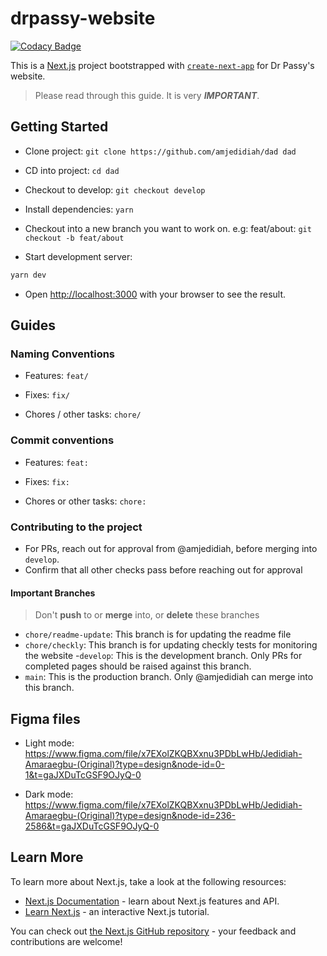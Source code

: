 # drpassy-website

[![Codacy Badge](https://app.codacy.com/project/badge/Grade/daa1fcf12a20471f9a897711c810871f)](https://app.codacy.com/gh/amjedidiah/dad/dashboard?utm_source=gh&utm_medium=referral&utm_content=&utm_campaign=Badge_grade)

This is a [Next.js](https://nextjs.org/) project bootstrapped with [`create-next-app`](https://github.com/vercel/next.js/tree/canary/packages/create-next-app) for Dr Passy's website.

> Please read through this guide. It is very **_IMPORTANT_**.

## Getting Started

- Clone project: `git clone https://github.com/amjedidiah/dad dad`

- CD into project: `cd dad`

- Checkout to develop: `git checkout develop`

- Install dependencies: `yarn`

- Checkout into a new branch you want to work on. e.g: feat/about: `git checkout -b feat/about`

- Start development server:

```bash
yarn dev
```

- Open [http://localhost:3000](http://localhost:3000) with your browser to see the result.

## Guides

### Naming Conventions

- Features: `feat/`

- Fixes: `fix/`

- Chores / other tasks: `chore/`

### Commit conventions

- Features: `feat:`

- Fixes: `fix:`

- Chores or other tasks: `chore:`

### Contributing to the project

- For PRs, reach out for approval from @amjedidiah, before merging into `develop`.
- Confirm that all other checks pass before reaching out for approval

#### Important Branches

> Don't **push** to or **merge** into, or **delete** these branches

- `chore/readme-update`: This branch is for updating the readme file
- `chore/checkly`: This branch is for updating checkly tests for monitoring the website
-`develop`: This is the development branch. Only PRs for completed pages should be raised against this branch.
- `main`: This is the production branch. Only @amjedidiah can merge into this branch.

## Figma files

- Light mode: <https://www.figma.com/file/x7EXolZKQBXxnu3PDbLwHb/Jedidiah-Amaraegbu-(Original)?type=design&node-id=0-1&t=gaJXDuTcGSF9OJyQ-0>

- Dark mode: <https://www.figma.com/file/x7EXolZKQBXxnu3PDbLwHb/Jedidiah-Amaraegbu-(Original)?type=design&node-id=236-2586&t=gaJXDuTcGSF9OJyQ-0>

## Learn More

To learn more about Next.js, take a look at the following resources:

- [Next.js Documentation](https://nextjs.org/docs) - learn about Next.js features and API.
- [Learn Next.js](https://nextjs.org/learn) - an interactive Next.js tutorial.

You can check out [the Next.js GitHub repository](https://github.com/vercel/next.js/) - your feedback and contributions are welcome!
